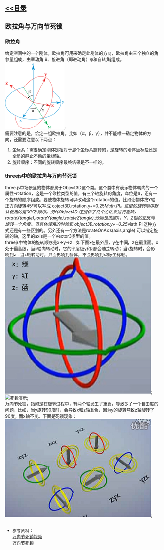 ## [<<目录](https://github.com/snsart/blog/blob/master/README.md)

## 欧拉角与万向节死锁
### 欧拉角
给定空间中的一个刚体，欧拉角可用来确定此刚体的方向，欧拉角由三个独立的角参量组成，由章动角 θ、旋进角（即进动角）ψ和自转角j组成。<br>
![欧拉角](https://github.com/snsart/blog/blob/master/diary/images/2018122901.jpg);<br>
需要注意的是，给定一组欧拉角，比如（α，β，γ），并不能唯一确定物体的方向，还需要注意以下两点：
1. 坐标系：需要确定刚体是相对于那个坐标系旋转的，是旋转的刚体坐标轴还是全局的静止不动的坐标轴。
2. 旋转顺序：不同的旋转顺序最终结果是不一样的。

### threejs中的欧拉角与万向节死锁
three.js中场景里的物体都属于Object3D这个类。这个类中有表示物体朝向的一个属性–rotation，这是一个欧拉类型的值，有三个轴旋转的角度，单位是π，还有一个旋转的顺序组成。要使物体旋转可以改动这个rotation的值。比如让物体按Y轴正方向旋转45°可以写成 object3D.rotation.y+=0.25*Math.PI。这里的旋转顺序默认使用的是‘XYZ’顺序。另外Object3D 还提供了几个方法来进行旋转，rotateX(angle),rotateY(angle),rotateZ(angle),分别是按照X，Y，Z轴的正反向旋转一个角度。但具体使用的时候和 object3D.rotation.y+=0.25*Math.PI 这种方式还是有一些区别的。另外还有一个方法是rotateOnAxis(axis,angle) 可以指定旋转的轴，这里的axis是一个Vector3类型的值。<br>
threejs中物体的旋转顺序是x->y->z，如下图x在最外层，y在中间，z在最里面。x处于最高级，当x轴向转动时，它的子层级y和z都会随之转动；当y旋转时，会影响到z；当z轴转动时，只会影响到物体，不会影响到x和y坐标轴。<br>
![死锁演示](https://github.com/snsart/blog/blob/master/diary/images/2018122902.jpg);<br>
![死锁演示](https://github.com/snsart/blog/blob/master/diary/images/2018122903.gig);<br>
万向节死锁，指的是在旋转过程中，有两个轴发生了重叠，导致少了一个自由度的问题，比如，当y旋转90度时，会导致x和z轴重合，因为y的旋转导致z轴旋转了90度，而x轴不变。下面是死锁现象：<br>
![死锁演示](https://github.com/snsart/blog/blob/master/diary/images/2018122903.jpg);<br>
<br>

* 参考资料：<br>
[万向节死锁视频](https://github.com/snsart/blog/blob/master/diary/images/2018122902.jpg)<br>
[万向节死锁](https://blog.csdn.net/andrewfan/article/details/60981437)<br>

